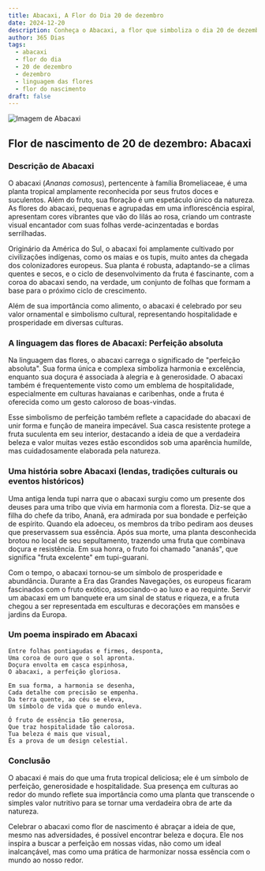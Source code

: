 ```yaml
---
title: Abacaxi, A Flor do Dia 20 de dezembro
date: 2024-12-20
description: Conheça o Abacaxi, a flor que simboliza o dia 20 de dezembro e seu significado 'Perfeição absoluta'. Explore a beleza e o simbolismo desta flor encantadora.
author: 365 Dias
tags:
  - abacaxi
  - flor do dia
  - 20 de dezembro
  - dezembro
  - linguagem das flores
  - flor do nascimento
draft: false
---
```


![Imagem de Abacaxi](https://cdn.pixabay.com/photo/2018/09/09/12/51/pineapple-3664499_640.jpg#center)


## Flor de nascimento de 20 de dezembro: Abacaxi

### Descrição de Abacaxi

O abacaxi (_Ananas comosus_), pertencente à família Bromeliaceae, é uma planta tropical amplamente reconhecida por seus frutos doces e suculentos. Além do fruto, sua floração é um espetáculo único da natureza. As flores do abacaxi, pequenas e agrupadas em uma inflorescência espiral, apresentam cores vibrantes que vão do lilás ao rosa, criando um contraste visual encantador com suas folhas verde-acinzentadas e bordas serrilhadas.

Originário da América do Sul, o abacaxi foi amplamente cultivado por civilizações indígenas, como os maias e os tupis, muito antes da chegada dos colonizadores europeus. Sua planta é robusta, adaptando-se a climas quentes e secos, e o ciclo de desenvolvimento da fruta é fascinante, com a coroa do abacaxi sendo, na verdade, um conjunto de folhas que formam a base para o próximo ciclo de crescimento.

Além de sua importância como alimento, o abacaxi é celebrado por seu valor ornamental e simbolismo cultural, representando hospitalidade e prosperidade em diversas culturas.

### A linguagem das flores de Abacaxi: Perfeição absoluta

Na linguagem das flores, o abacaxi carrega o significado de "perfeição absoluta". Sua forma única e complexa simboliza harmonia e excelência, enquanto sua doçura é associada à alegria e à generosidade. O abacaxi também é frequentemente visto como um emblema de hospitalidade, especialmente em culturas havaianas e caribenhas, onde a fruta é oferecida como um gesto caloroso de boas-vindas.

Esse simbolismo de perfeição também reflete a capacidade do abacaxi de unir forma e função de maneira impecável. Sua casca resistente protege a fruta suculenta em seu interior, destacando a ideia de que a verdadeira beleza e valor muitas vezes estão escondidos sob uma aparência humilde, mas cuidadosamente elaborada pela natureza.

### Uma história sobre Abacaxi (lendas, tradições culturais ou eventos históricos)

Uma antiga lenda tupi narra que o abacaxi surgiu como um presente dos deuses para uma tribo que vivia em harmonia com a floresta. Diz-se que a filha do chefe da tribo, Ananã, era admirada por sua bondade e perfeição de espírito. Quando ela adoeceu, os membros da tribo pediram aos deuses que preservassem sua essência. Após sua morte, uma planta desconhecida brotou no local de seu sepultamento, trazendo uma fruta que combinava doçura e resistência. Em sua honra, o fruto foi chamado "ananás", que significa "fruta excelente" em tupi-guarani.

Com o tempo, o abacaxi tornou-se um símbolo de prosperidade e abundância. Durante a Era das Grandes Navegações, os europeus ficaram fascinados com o fruto exótico, associando-o ao luxo e ao requinte. Servir um abacaxi em um banquete era um sinal de status e riqueza, e a fruta chegou a ser representada em esculturas e decorações em mansões e jardins da Europa.

### Um poema inspirado em Abacaxi

```
Entre folhas pontiagudas e firmes, desponta,  
Uma coroa de ouro que o sol apronta.  
Doçura envolta em casca espinhosa,  
O abacaxi, a perfeição gloriosa.  

Em sua forma, a harmonia se desenha,  
Cada detalhe com precisão se empenha.  
Da terra quente, ao céu se eleva,  
Um símbolo de vida que o mundo enleva.  

Ó fruto de essência tão generosa,  
Que traz hospitalidade tão calorosa.  
Tua beleza é mais que visual,  
És a prova de um design celestial.  
```

### Conclusão

O abacaxi é mais do que uma fruta tropical deliciosa; ele é um símbolo de perfeição, generosidade e hospitalidade. Sua presença em culturas ao redor do mundo reflete sua importância como uma planta que transcende o simples valor nutritivo para se tornar uma verdadeira obra de arte da natureza.

Celebrar o abacaxi como flor de nascimento é abraçar a ideia de que, mesmo nas adversidades, é possível encontrar beleza e doçura. Ele nos inspira a buscar a perfeição em nossas vidas, não como um ideal inalcançável, mas como uma prática de harmonizar nossa essência com o mundo ao nosso redor.